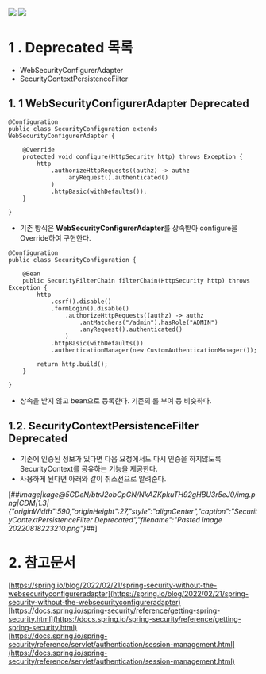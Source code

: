 
![](https://img.shields.io/badge/spring-2.7.2-brightgreen)
![](https://img.shields.io/badge/security-5.7.2-blue)

# 1 . Deprecated 목록

-   WebSecurityConfigurerAdapter
-   SecurityContextPersistenceFilter

## 1\. 1 WebSecurityConfigurerAdapter Deprecated

```
@Configuration  
public class SecurityConfiguration extends WebSecurityConfigurerAdapter {  

    @Override  
    protected void configure(HttpSecurity http) throws Exception {  
        http  
            .authorizeHttpRequests((authz) -> authz  
                .anyRequest().authenticated()  
            )  
            .httpBasic(withDefaults());  
    }  

}  
```

-   기존 방식은 **WebSecurityConfigurerAdapter**를 상속받아 configure을 Override하여 구현한다.

```
@Configuration  
public class SecurityConfiguration {  

    @Bean  
    public SecurityFilterChain filterChain(HttpSecurity http) throws Exception {  
        http  
            .csrf().disable()  
            .formLogin().disable()    
                .authorizeHttpRequests((authz) -> authz  
                    .antMatchers("/admin").hasRole("ADMIN")  
                    .anyRequest().authenticated()  
                )  
            .httpBasic(withDefaults())  
            .authenticationManager(new CustomAuthenticationManager());  
        
        return http.build();  
    }  

}
```

-   상속을 받지 않고 bean으로 등록한다. 기존의 롤 부여 등 비슷하다.

## 1.2. SecurityContextPersistenceFilter Deprecated

-   기존에 인증된 정보가 있다면 다음 요청에서도 다시 인증을 하지않도록 SecurityContext를 공유하는 기능을 제공한다.
-   사용하게 된다면 아래와 같이 취소선으로 알려준다.

[##_Image|kage@5GDeN/btrJ2obCpGN/NkAZKpkuTH92gHBU3r5eJ0/img.png|CDM|1.3|{"originWidth":590,"originHeight":27,"style":"alignCenter","caption":"SecurityContextPersistenceFilter Deprecated","filename":"Pasted image 20220818223210.png"}_##]

# 2\. 참고문서

[https://spring.io/blog/2022/02/21/spring-security-without-the-websecurityconfigureradapter](https://spring.io/blog/2022/02/21/spring-security-without-the-websecurityconfigureradapter)  
[https://docs.spring.io/spring-security/reference/getting-spring-security.html](https://docs.spring.io/spring-security/reference/getting-spring-security.html)  
[https://docs.spring.io/spring-security/reference/servlet/authentication/session-management.html](https://docs.spring.io/spring-security/reference/servlet/authentication/session-management.html)
